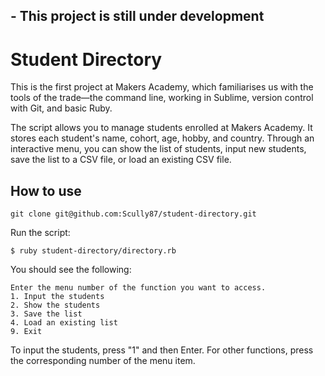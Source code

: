 ## - This project is still under development

Student Directory
=================

This is the first project at Makers Academy, which familiarises us with the tools of the trade—the command line, working in Sublime, version control with Git, and basic Ruby.

The script allows you to manage students enrolled at Makers Academy. It stores each student's name, cohort, age, hobby, and country. Through an interactive menu, you can show the list of students, input new students, save the list to a CSV file, or load an existing CSV file.

How to use
----------

```shell
git clone git@github.com:Scully87/student-directory.git
```
Run the script:
```shell
$ ruby student-directory/directory.rb
```

You should see the following:
```shell
Enter the menu number of the function you want to access.
1. Input the students
2. Show the students
3. Save the list
4. Load an existing list
9. Exit
```
To input the students, press "1" and then Enter. For other functions, press the corresponding number of the menu item.
